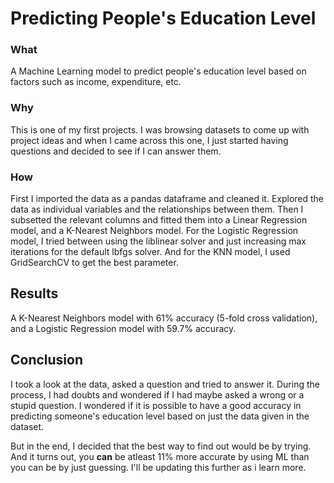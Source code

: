# Predicting People's Education Level
### What
A Machine Learning model to predict people's education level based on factors such as income, expenditure, etc.
### Why
This is one of my first projects. I was browsing datasets to come up with project ideas and when I came across this one, I just started having questions and decided to see if I can answer them.
### How
First I imported the data as a pandas dataframe and cleaned it. Explored the data as individual variables and the relationships between them. Then I subsetted the relevant columns and fitted them into a Linear Regression model, and a K-Nearest Neighbors model. For the Logistic Regression model, I tried between using the liblinear solver and just increasing max iterations for the default lbfgs solver. And for the KNN model, I used GridSearchCV to get the best parameter.
## Results
A K-Nearest Neighbors model with 61% accuracy (5-fold cross validation), and a Logistic Regression model with 59.7% accuracy.
## Conclusion
I took a look at the data, asked a question and tried to answer it. During the process, I had doubts and wondered if I had maybe asked a wrong or a stupid question. I wondered if it is possible to have a good accuracy in predicting someone's education level based on just the data given in the dataset. 

But in the end, I decided that the best way to find out would be by trying. And it turns out, you **can** be atleast 11% more accurate by using ML than you can be by just guessing. I'll be updating this further as i learn more.
